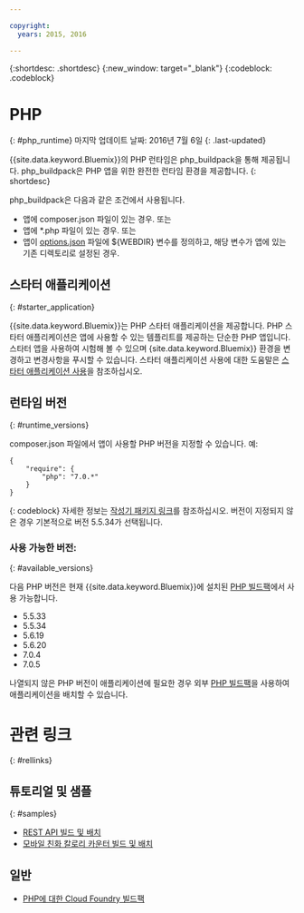 ```yaml
---

copyright:
  years: 2015, 2016

---
```


{:shortdesc: .shortdesc}
{:new_window: target="_blank"}
{:codeblock: .codeblock}

# PHP
{: #php_runtime}
마지막 업데이트 날짜: 2016년 7월 6일
{: .last-updated}

{{site.data.keyword.Bluemix}}의 PHP 런타임은 php_buildpack을 통해 제공됩니다. 
php_buildpack은 PHP 앱을 위한 완전한 런타임 환경을
제공합니다.
{: shortdesc}

php_buildpack은 다음과 같은 조건에서 사용됩니다. 
* 앱에 composer.json 파일이 있는 경우. 또는
* 앱에 *.php 파일이 있는 경우. 또는
* 앱이 [options.json](https://github.com/cloudfoundry/php-buildpack/blob/master/docs/config.md) 파일에 ${WEBDIR} 변수를 정의하고, 해당 변수가 앱에 있는 기존 디렉토리로 설정된 경우.

## 스타터 애플리케이션
{: #starter_application}

{{site.data.keyword.Bluemix}}는 PHP 스타터 애플리케이션을 제공합니다. PHP 스타터 애플리케이션은 앱에 사용할 수 있는 템플리트를 제공하는 단순한 PHP 앱입니다. 스타터 앱을 사용하여 시험해 볼 수 있으며 {site.data.keyword.Bluemix}} 환경을 변경하고 변경사항을 푸시할 수
있습니다. 스타터 애플리케이션 사용에 대한 도움말은 [스타터 애플리케이션 사용](../../cfapps/starter_app_usage.html)을 참조하십시오. 

## 런타임 버전
{: #runtime_versions}

composer.json 파일에서 앱이 사용할 PHP 버전을 지정할 수 있습니다. 예: 

```
{
    "require": {
        "php": "7.0.*"
    }
}
```
{: codeblock}
자세한 정보는 [작성기 패키지 링크](https://getcomposer.org/doc/04-schema.md#package-links)를 참조하십시오. 버전이 지정되지 않은 경우 기본적으로 버전 5.5.34가 선택됩니다.

### 사용 가능한 버전: 
{: #available_versions}

다음 PHP 버전은 현재
{{site.data.keyword.Bluemix}}에 설치된 [PHP 빌드팩](https://github.com/cloudfoundry/php-buildpack/releases/tag/v4.3.10)에서
사용 가능합니다. 

* 5.5.33
* 5.5.34
* 5.6.19
* 5.6.20
* 7.0.4
* 7.0.5

나열되지 않은 PHP 버전이 애플리케이션에 필요한 경우
외부
[PHP 빌드팩](https://github.com/cloudfoundry/php-buildpack.git)을
사용하여 애플리케이션을 배치할 수 있습니다. 

# 관련 링크
{: #rellinks}
## 튜토리얼 및 샘플
{: #samples}
* [REST API 빌드 및 배치](http://www.ibm.com/developerworks/library/wa-deployrest-app/)
* [모바일 친화 칼로리 카운터 빌드 및 배치](http://www.ibm.com/developerworks/library/mo-bluemix-php-nutritionix-angularjs/)
## 일반
* [PHP에 대한 Cloud Foundry 빌드팩](https://github.com/cloudfoundry/php-buildpack.git)
